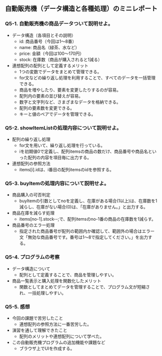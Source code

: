 ## 自動販売機（データ構造と各種処理）のミニレポート
### Q5-1. 自動販売機の商品データついて説明せよ。
* データ構造（各項目とその説明）
  * id: 商品番号（今回は1～8番）
  * name: 商品名（緑茶、水など）
  * price: 金額（今回は100～170円）
  * stock: 在庫数（商品が購入されると1減る）
* 連想配列の配列として定義するメリット
  * 1つの変数でデータをまとめて管理できる。
  * for文などの繰り返し処理を利用することで、すべてのデータを一括管理できる。
  * 商品を増やしたり、要素を変更したりするのが容易。
  * 配列内の要素の並び替えが容易。
  * 数字と文字列など、さまざまなデータを格納できる。
  * 配列の要素数を変更できる。
  * キーと値のペアでデータを管理できる。
### Q5-2. showItemListの処理内容について説明せよ。
* 配列の繰り返し処理
  * for文を用いて、繰り返し処理を行っている。
  * iを初期値0で定義し、配列itemsの商品の数だけ、商品番号や商品名といった配列の内容を項目毎に出力する。
* 連想配列の参照方法
  * items[i].idは、i番目の配列itemsのidを参照する。
### Q5-3. buyItemの処理内容について説明せよ。
* 商品購入の可否判定
  * buyItemの引数としてnoを定義し、在庫がある場合(1以上)は、在庫数を1減らし、在庫がない場合(0)は、「在庫がありません。」と出力する。
* 商品在庫を減らす処理
  * items[no-1].stock--;で、配列itemsのno-1番の商品の在庫数を1減らす。
* 商品番号のエラー処理
  * 指定された商品番号が配列の範囲内か確認して、範囲外の場合はエラー文「無効な商品番号です。番号は1～8で指定してください。」を出力する。
### Q5-4. プログラムの考察
* データ構造について
  * 配列として定義することで、商品を管理しやすい。
* 商品一覧表示と購入処理を関数化したメリット
  * 関数としてまとめてデータを管理することで、プログラム文が短縮され、一括処理しやすい。
### Q5-5. 感想
* 今回の課題で苦労したこと
  * 連想配列の参照方法に一番苦労した。
* 演習を通して理解できたこと
  * 配列のメリットや連想配列について学べた。
* この自動販売機プログラムの追加機能や課題など
  * ブラウザ上でUIを作成する。
